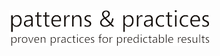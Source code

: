 <header class="pnp">
<div>
<a href="http://aka.ms/mspnp"><img src="../_includes/media/pnp-logo.png" alt="patterns &amp; practices"></a>
</div>
</header>